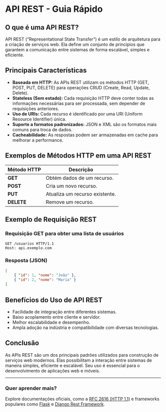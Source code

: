 # API REST - Guia Rápido

## O que é uma API REST?

API REST (“Representational State Transfer”) é um estilo de arquitetura para a criação de serviços web. Ela define um conjunto de princípios que garantem a comunicação entre sistemas de forma escalável, simples e eficiente.

## Principais Características

- **Baseada em HTTP:** As APIs REST utilizam os métodos HTTP (GET, POST, PUT, DELETE) para operações CRUD (Create, Read, Update, Delete).
- **Stateless (Sem estado):** Cada requisição HTTP deve conter todas as informações necessárias para ser processada, sem depender de requisições anteriores.
- **Uso de URIs:** Cada recurso é identificado por uma URI (Uniform Resource Identifier) única.
- **Suporte a formatos padronizados:** JSON e XML são os formatos mais comuns para troca de dados.
- **Cacheabilidade:** As respostas podem ser armazenadas em cache para melhorar a performance.

## Exemplos de Métodos HTTP em uma API REST

| Método HTTP | Descrição |
|-------------|------------|
| **GET** | Obtém dados de um recurso. |
| **POST** | Cria um novo recurso. |
| **PUT** | Atualiza um recurso existente. |
| **DELETE** | Remove um recurso. |

## Exemplo de Requisição REST

### Requisição GET para obter uma lista de usuários
```http
GET /usuarios HTTP/1.1
Host: api.exemplo.com
```

### Resposta (JSON)
```json
[
    { "id": 1, "nome": "João" },
    { "id": 2, "nome": "Maria" }
]
```

## Benefícios do Uso de API REST

- Facilidade de integração entre diferentes sistemas.
- Baixo acoplamento entre cliente e servidor.
- Melhor escalabilidade e desempenho.
- Ampla adoção na indústria e compatibilidade com diversas tecnologias.

## Conclusão

As APIs REST são um dos principais padrões utilizados para construção de serviços web modernos. Elas possibilitam a interação entre sistemas de maneira simples, eficiente e escalável. Seu uso é essencial para o desenvolvimento de aplicações web e móveis.

---

### Quer aprender mais?
Explore documentações oficiais, como a [RFC 2616 (HTTP 1.1)](https://www.rfc-editor.org/rfc/rfc2616) e frameworks populares como [Flask](https://flask.palletsprojects.com/) e [Django Rest Framework](https://www.django-rest-framework.org/).

